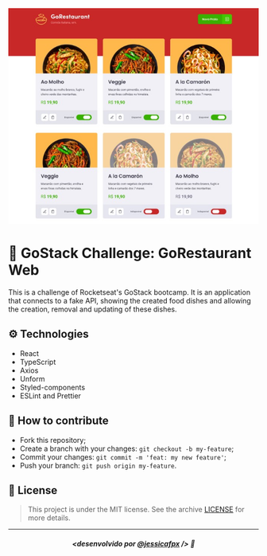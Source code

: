 <img src="./assets/cover.jpg" alt="Cover"/>

# 🚀 GoStack Challenge: GoRestaurant Web
This is a challenge of Rocketseat's GoStack bootcamp. It is an application that connects to a fake API, showing the created food dishes and allowing the creation, removal and updating of these dishes.

## ⚙️ Technologies
- React
- TypeScript
- Axios
- Unform
- Styled-components
- ESLint and Prettier

## 🤔 How to contribute

- Fork this repository;
- Create a branch with your changes: `git checkout -b my-feature`;
- Commit your changes: `git commit -m 'feat: my new feature'`;
- Push your branch: `git push origin my-feature`.

## 📜 License

> This project is under the MIT license. See the archive [LICENSE](https://github.com/jessicafpx/gostack-desafio-GoRestaurant-web/blob/master/LICENSE.md) for more details.
---

##### <p align="center"> <strong> <desenvolvido por <a href="github.com/jessicafpx"> @jessicafpx</a> /></strong> 👋
